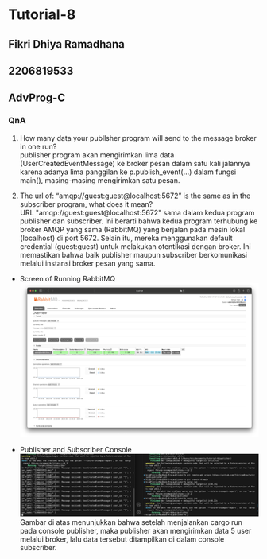 # Tutorial-8 
## Fikri Dhiya Ramadhana
## 2206819533
## AdvProg-C

### QnA
1. How many data your publlsher program will send to the message broker in one run?  
publisher program akan mengirimkan lima data (UserCreatedEventMessage) ke broker pesan dalam satu kali jalannya karena adanya lima panggilan ke p.publish_event(...) dalam fungsi main(), masing-masing mengirimkan satu pesan.

2. The url of: “amqp://guest:guest@localhost:5672” is the same as in the subscriber program, what does it mean?  
URL "amqp://guest:guest@localhost:5672" sama dalam kedua program publisher dan subscriber. Ini berarti bahwa kedua program terhubung ke broker AMQP yang sama (RabbitMQ) yang berjalan pada mesin lokal (localhost) di port 5672. Selain itu, mereka menggunakan default credential (guest:guest) untuk melakukan otentikasi dengan broker. Ini memastikan bahwa baik publisher maupun subscriber berkomunikasi melalui instansi broker pesan yang sama.

* Screen of Running RabbitMQ  
![](images/runningMQ.png)

* Publisher and Subscriber Console  
![](images/snpevent.png)  
Gambar di atas menunjukkan bahwa setelah menjalankan cargo run pada console publisher, maka publisher akan mengirimkan data 5 user melalui broker, lalu data tersebut ditampilkan di dalam console subscriber. 
